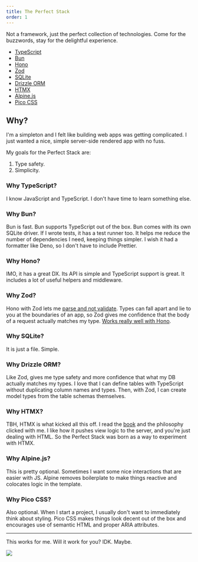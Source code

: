 ```yaml
---
title: The Perfect Stack
order: 1
---
```


Not a framework, just the perfect collection of technologies. Come for the buzzwords, stay for the delightful experience.

- [TypeScript](https://www.typescriptlang.org)
- [Bun](https://bun.sh)
- [Hono](https://hono.dev)
- [Zod](https://zod.dev)
- [SQLite](https://bun.sh/docs/api/sqlite)
- [Drizzle ORM](https://orm.drizzle.team)
- [HTMX](https://htmx.org)
- [Alpine.js](https://alpinejs.dev)
- [Pico CSS](https://picocss.com)

## Why?

I'm a simpleton and I felt like building web apps was getting complicated. I just wanted a nice, simple server-side rendered app with no fuss.

My goals for the Perfect Stack are:

1. Type safety.
2. Simplicity.

### Why TypeScript?

I know JavaScript and TypeScript. I don't have time to learn something else.

### Why Bun?

Bun is fast. Bun supports TypeScript out of the box. Bun comes with its own SQLite driver. If I wrote tests, it has a test runner too. It helps me reduce the number of dependencies I need, keeping things simpler. I wish it had a formatter like Deno, so I don't have to include Prettier.

### Why Hono?

IMO, it has a great DX. Its API is simple and TypeScript support is great. It includes a lot of useful helpers and middleware.

### Why Zod?

Hono with Zod lets me [parse and not validate](https://lexi-lambda.github.io/blog/2019/11/05/parse-don-t-validate/). Types can fall apart and lie to you at the boundaries of an app, so Zod gives me confidence that the body of a request actually matches my type. [Works really well with Hono](https://hono.dev/docs/guides/validation#zod-validator-middleware).

### Why SQLite?

It is just a file. Simple.

### Why Drizzle ORM?

Like Zod, gives me type safety and more confidence that what my DB actually matches my types. I love that I can define tables with TypeScript without duplicating column names and types. Then, with Zod, I can create model types from the table schemas themselves.

### Why HTMX?

TBH, HTMX is what kicked all this off. I read the [book](https://hypermedia.systems/book/contents/) and the philosophy clicked with me. I like how it pushes view logic to the server, and you're just dealing with HTML. So the Perfect Stack was born as a way to experiment with HTMX.

### Why Alpine.js?

This is pretty optional. Sometimes I want some nice interactions that are easier with JS. Alpine removes boilerplate to make things reactive and colocates logic in the template.

### Why Pico CSS?

Also optional. When I start a project, I usually don't want to immediately think about styling. Pico CSS makes things look decent out of the box and encourages use of semantic HTML and proper ARIA attributes.

---

This works for me. Will it work for you? IDK. Maybe. 

![](/media/test.jpeg)